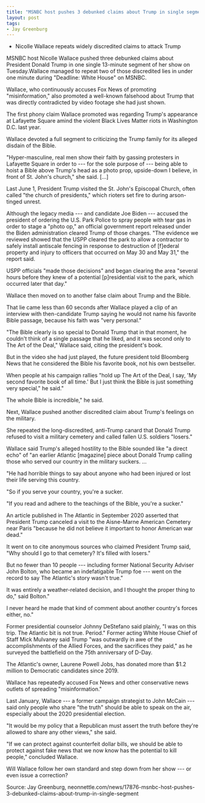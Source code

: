 ```yaml
---
title: "MSNBC host pushes 3 debunked claims about Trump in single segment"
layout: post
tags:
- Jay Greenburg
---
```


- Nicolle Wallace repeats widely discredited claims to attack Trump

MSNBC host Nicolle Wallace pushed three debunked claims about President Donald Trump in one single 13-minute segment of her show on Tuesday.Wallace managed to repeat two of those discredited lies in under one minute during "Deadline: White House" on MSNBC.

Wallace, who continuously accuses Fox News of promoting "misinformation," also promoted a well-known falsehood about Trump that was directly contradicted by video footage she had just shown.

The first phony claim Wallace promoted was regarding Trump's appearance at Lafayette Square amind the violent Black Lives Matter riots in Washington D.C. last year.

Wallace devoted a full segment to criticizing the Trump family for its alleged disdain of the Bible.

"Hyper-masculine, real men show their faith by gassing protesters in Lafayette Square in order to --- for the sole purpose of --- being able to hoist a Bible above Trump's head as a photo prop, upside-down I believe, in front of St. John's church," she said. [...]

Last June 1, President Trump visited the St. John's Episcopal Church, often called "the church of presidents," which rioters set fire to during arson-tinged unrest.

Although the legacy media --- and candidate Joe Biden --- accused the president of ordering the U.S. Park Police to spray people with tear gas in order to stage a "photo op," an official government report released under the Biden administration cleared Trump of those charges. "The evidence we reviewed showed that the USPP cleared the park to allow a contractor to safely install antiscale fencing in response to destruction of [f]ederal property and injury to officers that occurred on May 30 and May 31," the report said.

USPP officials "made those decisions" and began clearing the area "several hours before they knew of a potential [p]residential visit to the park, which occurred later that day."

Wallace then moved on to another false claim about Trump and the Bible.

That lie came less than 60 seconds after Wallace played a clip of an interview with then-candidate Trump saying he would not name his favorite Bible passage, because his faith was "very personal."

"The Bible clearly is so special to Donald Trump that in that moment, he couldn't think of a single passage that he liked, and it was second only to The Art of the Deal," Wallace said, citing the president's book.

But in the video she had just played, the future president told Bloomberg News that he considered the Bible his favorite book, not his own bestseller.

When people at his campaign rallies "hold up The Art of the Deal, I say, 'My second favorite book of all time.' But I just think the Bible is just something very special," he said."

The whole Bible is incredible," he said.

Next, Wallace pushed another discredited claim about Trump's feelings on the military.

She repeated the long-discredited, anti-Trump canard that Donald Trump refused to visit a military cemetery and called fallen U.S. soldiers "losers."

Wallace said Trump's alleged hostility to the Bible sounded like "a direct echo" of "an earlier Atlantic [magazine] piece about Donald Trump calling those who served our country in the military suckers. ...

"He had horrible things to say about anyone who had been injured or lost their life serving this country.

"So if you serve your country, you're a sucker.

"If you read and adhere to the teachings of the Bible, you're a sucker."

An article published in The Atlantic in September 2020 asserted that President Trump canceled a visit to the Aisne-Marne American Cemetery near Paris "because he did not believe it important to honor American war dead."

It went on to cite anonymous sources who claimed President Trump said, "Why should I go to that cemetery? It's filled with losers."

But no fewer than 10 people --- including former National Security Adviser John Bolton, who became an indefatigable Trump foe --- went on the record to say The Atlantic's story wasn't true."

It was entirely a weather-related decision, and I thought the proper thing to do," said Bolton."

I never heard he made that kind of comment about another country's forces either, no."

Former presidential counselor Johnny DeStefano said plainly, "I was on this trip. The Atlantic bit is not true. Period." Former acting White House Chief of Staff Mick Mulvaney said Trump "was outwardly in awe of the accomplishments of the Allied Forces, and the sacrifices they paid," as he surveyed the battlefield on the 75th anniversary of D-Day.

The Atlantic's owner, Laurene Powell Jobs, has donated more than $1.2 million to Democratic candidates since 2019.

Wallace has repeatedly accused Fox News and other conservative news outlets of spreading "misinformation."

Last January, Wallace --- a former campaign strategist to John McCain --- said only people who share "the truth" should be able to speak on the air, especially about the 2020 presidential election.

"It would be my policy that a Republican must assert the truth before they're allowed to share any other views," she said.

"If we can protect against counterfeit dollar bills, we should be able to protect against fake news that we now know has the potential to kill people," concluded Wallace.

Will Wallace follow her own standard and step down from her show --- or even issue a correction?

Source: Jay Greenburg, neonnettle.com/news/17876-msnbc-host-pushes-3-debunked-claims-about-trump-in-single-segment
